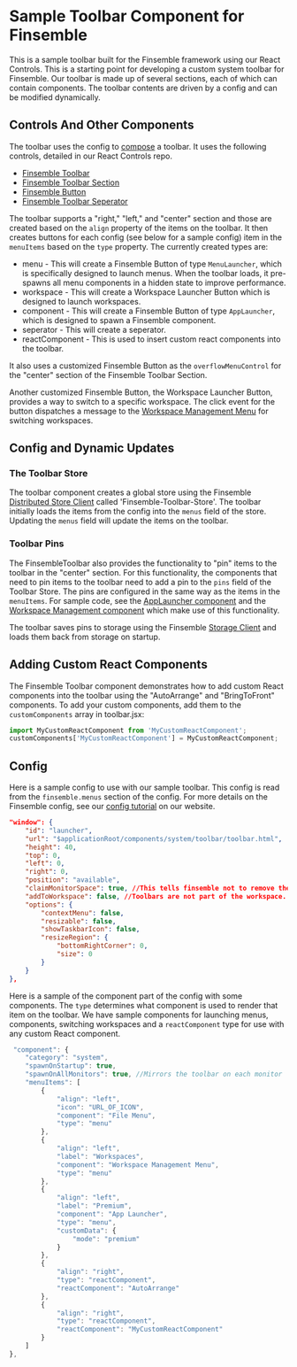 # Sample Toolbar Component for Finsemble

This is a sample toolbar built for the Finsemble framework using our React Controls. This is a starting point for developing a custom system toolbar for Finsemble. Our toolbar is made up of several sections, each of which can contain components. The toolbar contents are driven by a config and can be modified dynamically.

## Controls And Other Components

The toolbar uses the config to [compose](https://reactjs.org/docs/composition-vs-inheritance.html) a toolbar. It uses the following controls, detailed in our React Controls repo.

- [Finsemble Toolbar](https://github.com/ChartIQ/finsemble-react-controls/tree/master/FinsembleToolbar)
- [Finsemble Toolbar Section](https://github.com/ChartIQ/finsemble-react-controls/tree/master/FinsembleToolbarSection)
- [Finsemble Button](https://github.com/ChartIQ/finsemble-react-controls/tree/master/FinsembleButton)
- [Finsemble Toolbar Seperator](https://github.com/ChartIQ/finsemble-react-controls/tree/master/FinsembleToolbarSeprator)

The toolbar supports a "right," "left," and "center" section and those are created based on the `align` property of the items on the toolbar. It then creates buttons for each config (see below for a sample config) item in the `menuItems` based on the `type` property. The currently created types are:

- menu - This will create a Finsemble Button of type `MenuLauncher`, which is specifically designed to launch menus. When the toolbar loads, it pre-spawns all menu components in a hidden state to improve performance.
- workspace - This will create a Workspace Launcher Button which is designed to launch workspaces.
- component - This will create a Finsemble Button of type `AppLauncher`, which is designed to spawn a Finsemble component.
- seperator - This will create a seperator.
- reactComponent - This is used to insert custom react components into the toolbar.

It also uses a customized Finsemble Button as the `overflowMenuControl` for the "center" section of the Finsemble Toolbar Section.

Another customized Finsemble Button, the Workspace Launcher Button, provides a way to switch to a specific workspace. The click event for the button dispatches a message to the [Workspace Management Menu](https://github.com/ChartIQ/finsemble-seed/tree/master/src/samples/workspaceManagementMenu) for switching workspaces.

## Config and Dynamic Updates

### The Toolbar Store
The toolbar component creates a global store using the Finsemble [Distributed Store Client](https://documentation.chartiq.com/finsemble/DistributedStoreClient.html) called 'Finsemble-Toolbar-Store'. The toolbar initially loads the items from the config into the `menus` field of the store. Updating the `menus` field will update the items on the toolbar.

### Toolbar Pins
The FinsembleToolbar also provides the functionality to "pin" items to the toolbar in the "center" section. For this functionality, the components that need to pin items to the toolbar need to add a pin to the `pins` field of the Toolbar Store. The pins are configured in the same way as the items in the `menuItems`. For sample code, see the [AppLauncher component](../appLauncher/) and the [Workspace Management component](../workspaceManagementMenu/) which make use of this functionality.

The toolbar saves pins to storage using the Finsemble [Storage Client](https://documentation.chartiq.com/finsemble/StorageClient.html) and loads them back from storage on startup.

## Adding Custom React Components
The Finsemble Toolbar component demonstrates how to add custom React components into the toolbar using the "AutoArrange" and "BringToFront" components. To add your custom components, add them to the `customComponents` array in toolbar.jsx:

```jsx
import MyCustomReactComponent from 'MyCustomReactComponent';
customComponents['MyCustomReactComponent'] = MyCustomReactComponent;
```

## Config

Here is a sample config to use with our sample toolbar. This config is read from the `finsemble.menus` section of the config. For more details on the Finsemble config, see our [config tutorial](https://documentation.chartiq.com/finsemble/tutorial-understandingConfiguration.html) on our website.

```json
"window": {
	"id": "launcher",
	"url": "$applicationRoot/components/system/toolbar/toolbar.html",
	"height": 40,
	"top": 0,
	"left": 0,
	"right": 0,
	"position": "available",
	"claimMonitorSpace": true, //This tells finsemble not to remove the space occupied by the toolbar from the available space on the monitor.
	"addToWorkspace": false, //Toolbars are not part of the workspace.
	"options": {
		"contextMenu": false,
		"resizable": false,
		"showTaskbarIcon": false,
		"resizeRegion": {
			"bottomRightCorner": 0,
			"size": 0
		}
	}
},
```
Here is a sample of the component part of the config with some components. The `type` determines what component is used to render that item on the toolbar. We have sample components for launching menus, components, switching workspaces and a `reactComponent` type for use with any custom React component.

```javascript
 "component": {
	"category": "system",
	"spawnOnStartup": true,
	"spawnOnAllMonitors": true, //Mirrors the toolbar on each monitor
	"menuItems": [
		{
			"align": "left",
			"icon": "URL_OF_ICON",
			"component": "File Menu",
			"type": "menu"
		},
		{
			"align": "left",
			"label": "Workspaces",
			"component": "Workspace Management Menu",
			"type": "menu"
		},
		{
			"align": "left",
			"label": "Premium",
			"component": "App Launcher",
			"type": "menu",
			"customData": {
				"mode": "premium"
			}
		},
		{
			"align": "right",
			"type": "reactComponent",
			"reactComponent": "AutoArrange"
		},
		{
			"align": "right",
			"type": "reactComponent",
			"reactComponent": "MyCustomReactComponent"
		}
	]
},
```
